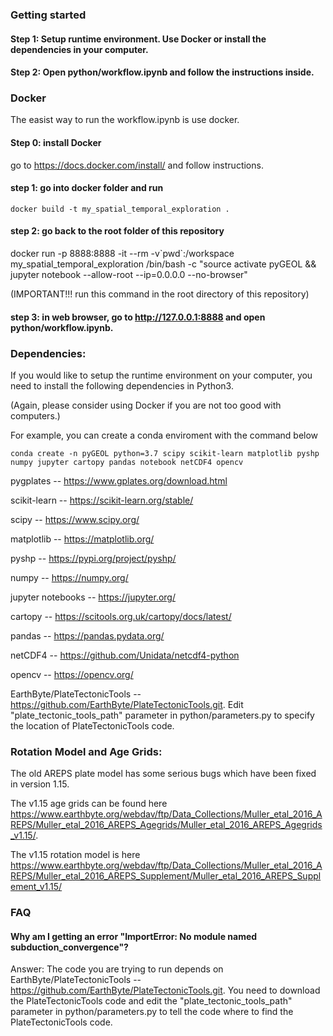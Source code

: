 ### Getting started

#### Step 1: Setup runtime environment. Use Docker or install the dependencies in your computer.

#### Step 2: Open **python/workflow.ipynb** and follow the instructions inside.

### Docker

The easist way to run the workflow.ipynb is use docker.

#### Step 0: install Docker 
go to https://docs.docker.com/install/ and follow instructions.

#### step 1: go into docker folder and run 
`docker build -t my_spatial_temporal_exploration .`

#### step 2: go back to the root folder of this repository
docker run -p 8888:8888 -it --rm -v\`pwd\`:/workspace my_spatial_temporal_exploration /bin/bash -c "source activate pyGEOL && jupyter notebook --allow-root --ip=0.0.0.0 --no-browser" 

(IMPORTANT!!! run this command in the root directory of this repository)

#### step 3: in web browser, go to http://127.0.0.1:8888 and open python/workflow.ipynb.

### Dependencies:

If you would like to setup the runtime environment on your computer, you need to install the following dependencies in Python3.

(Again, please consider using Docker if you are not too good with computers.)

For example, you can create a conda enviroment with the command below

`conda create -n pyGEOL python=3.7 scipy scikit-learn matplotlib pyshp numpy jupyter cartopy pandas notebook netCDF4 opencv`

pygplates -- https://www.gplates.org/download.html

scikit-learn -- https://scikit-learn.org/stable/

scipy -- https://www.scipy.org/

matplotlib -- https://matplotlib.org/

pyshp -- https://pypi.org/project/pyshp/

numpy -- https://numpy.org/

jupyter notebooks -- https://jupyter.org/

cartopy -- https://scitools.org.uk/cartopy/docs/latest/

pandas -- https://pandas.pydata.org/

netCDF4 -- https://github.com/Unidata/netcdf4-python

opencv -- https://opencv.org/

EarthByte/PlateTectonicTools -- https://github.com/EarthByte/PlateTectonicTools.git. Edit "plate_tectonic_tools_path" parameter in python/parameters.py to specify the location of PlateTectonicTools code.

### Rotation Model and Age Grids:

The old AREPS plate model has some serious bugs which have been fixed in version 1.15.  

The v1.15 age grids can be found here https://www.earthbyte.org/webdav/ftp/Data_Collections/Muller_etal_2016_AREPS/Muller_etal_2016_AREPS_Agegrids/Muller_etal_2016_AREPS_Agegrids_v1.15/.

The v1.15 rotation model is here https://www.earthbyte.org/webdav/ftp/Data_Collections/Muller_etal_2016_AREPS/Muller_etal_2016_AREPS_Supplement/Muller_etal_2016_AREPS_Supplement_v1.15/


### FAQ
#### Why am I getting an error "ImportError: No module named subduction_convergence"?
Answer: The code you are trying to run depends on EarthByte/PlateTectonicTools -- https://github.com/EarthByte/PlateTectonicTools.git. You need to download the PlateTectonicTools code and edit the "plate_tectonic_tools_path" parameter in python/parameters.py to tell the code where to find the PlateTectonicTools code.
